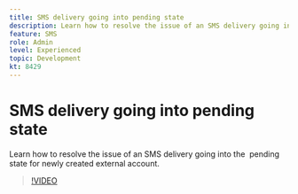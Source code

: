 ```yaml
---
title: SMS delivery going into pending state
description: Learn how to resolve the issue of an SMS delivery going into the  pending state for newly created external account.
feature: SMS
role: Admin
level: Experienced 
topic: Development
kt: 8429
---
```


# SMS delivery going into pending state

Learn how to resolve the issue of an SMS delivery going into the  pending state for newly created external account.

>[!VIDEO](https://video.tv.adobe.com/v/335986?quality=12)
